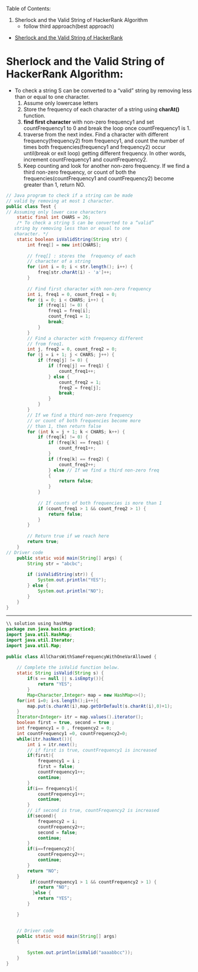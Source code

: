 
Table of Contents: 
1. Sherlock and the Valid String of HackerRank Algorithm
   - follow third approach(best approach)


- [Sherlock and the Valid String of HackerRank](https://www.hackerrank.com/challenges/sherlock-and-valid-string/problem?h_l=interview&playlist_slugs%5B%5D=interview-preparation-kit&playlist_slugs%5B%5D=strings)
#  Sherlock and the Valid String of HackerRank Algorithm:
- To check a string S can be converted to a “valid” string by removing less than or equal to one character.
  1. Assume only lowercase letters
  2. Store the frequency of each character of a string using  __charAt()__ function.
  3. __find first character__ with non-zero frequency1 and set countFrequency1 to 0 and break the loop once countFrequency1 is 1.
  4. traverse from the next index. Find a character with different frequency(frequency2) from frequency1, and count the number of times both frequencies(frequency1 and frequency2) occur until(break or exit loop) getting different frequency. In other words, increment countFrequency1 and countFrequency2. 
  5. Keep counting and look for another non-zero frequency. If we find a third non-zero frequency, or count of both the frequencies(countFrequency1 and countFrequency2) become greater than 1, return NO. 
  
```java 
// Java program to check if a string can be made 
// valid by removing at most 1 character. 
public class Test {   
// Assuming only lower case characters 
    static final int CHARS = 26;   
    /* To check a string S can be converted to a “valid” 
   string by removing less than or equal to one 
   character. */
    static boolean isValidString(String str) { 
        int freq[] = new int[CHARS]; 
  
        // freq[] : stores the  frequency of each 
        // character of a string 
        for (int i = 0; i < str.length(); i++) { 
            freq[str.charAt(i) - 'a']++; 
        } 
  
        // Find first character with non-zero frequency 
        int i, freq1 = 0, count_freq1 = 0; 
        for (i = 0; i < CHARS; i++) { 
            if (freq[i] != 0) { 
                freq1 = freq[i]; 
                count_freq1 = 1; 
                break; 
            } 
        }   
        // Find a character with frequency different 
        // from freq1. 
        int j, freq2 = 0, count_freq2 = 0; 
        for (j = i + 1; j < CHARS; j++) { 
            if (freq[j] != 0) { 
                if (freq[j] == freq1) { 
                    count_freq1++; 
                } else { 
                    count_freq2 = 1; 
                    freq2 = freq[j]; 
                    break; 
                } 
            } 
        }   
        // If we find a third non-zero frequency 
        // or count of both frequencies become more 
        // than 1, then return false 
        for (int k = j + 1; k < CHARS; k++) { 
            if (freq[k] != 0) { 
                if (freq[k] == freq1) { 
                    count_freq1++; 
                } 
                if (freq[k] == freq2) { 
                    count_freq2++; 
                } else // If we find a third non-zero freq 
                { 
                    return false; 
                } 
            } 
  
            // If counts of both frequencies is more than 1 
            if (count_freq1 > 1 && count_freq2 > 1) { 
                return false; 
            } 
        } 
  
        // Return true if we reach here 
        return true; 
    } 
// Driver code 
    public static void main(String[] args) { 
        String str = "abcbc"; 
  
        if (isValidString(str)) { 
            System.out.println("YES"); 
        } else { 
            System.out.println("NO"); 
        } 
    } 
} 
```
-----------------------------------------
``` java
\\ solution using hashMap
package zun.java.basics.practice3;
import java.util.HashMap; 
import java.util.Iterator; 
import java.util.Map; 
  
public class AllCharsWithSameFrequencyWithOneVarAllowed { 
      
	// Complete the isValid function below.
    static String isValid(String s) {
        if(s == null || s.isEmpty()){
            return "YES";
        }
        Map<Character,Integer> map = new HashMap<>();
    for(int i=0; i<s.length();i++){
        map.put(s.charAt(i),map.getOrDefault(s.charAt(i),0)+1);
    }
    Iterator<Integer> itr = map.values().iterator();
    boolean first = true, second = true ; 
    int frequency1 = 0 , frequency2 = 0;
    int countFrequency1 =0, countFrequency2=0;
    while(itr.hasNext()){
        int i = itr.next();
        // if first is true, countFrequency1 is increased
        if(first){
            frequency1 = i ; 
            first = false; 
            countFrequency1++;
            continue;
        }
        if(i== frequency1){
            countFrequency1++; 
            continue;
        }
        // if second is true, countFrequency2 is increased 
        if(second){
            frequency2 = i; 
            countFrequency2++; 
            second = false;
            continue; 
        }
        if(i==frequency2){
            countFrequency2++;
            continue;
        }
        return "NO";
    }
         if(countFrequency1 > 1 && countFrequency2 > 1) { 
            return "NO"; 
          }else { 
            return "YES"; 
        } 

    }

      
    // Driver code 
    public static void main(String[] args) 
    { 
              
        System.out.println(isValid("aaaabbcc")); 
    } 
} 
```


